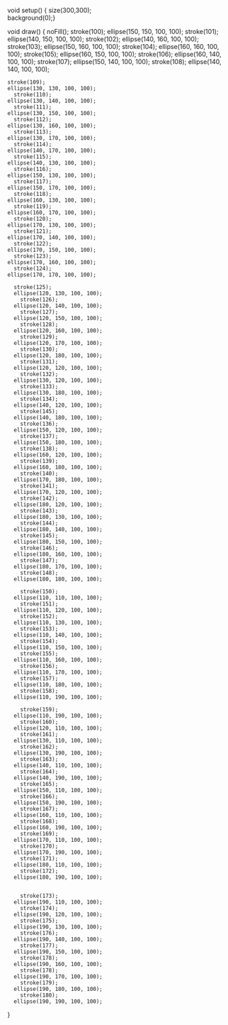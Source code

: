 void setup() {
  size(300,300);  
  background(0);}

void draw() {
  noFill(); 
  stroke(100); 
  ellipse(150, 150, 100, 100);
    stroke(101); 
  ellipse(140, 150, 100, 100);
    stroke(102); 
  ellipse(140, 160, 100, 100); 
    stroke(103); 
  ellipse(150, 160, 100, 100);
    stroke(104); 
  ellipse(160, 160, 100, 100);
    stroke(105); 
  ellipse(160, 150, 100, 100);
    stroke(106); 
  ellipse(160, 140, 100, 100);
    stroke(107); 
  ellipse(150, 140, 100, 100);
    stroke(108); 
  ellipse(140, 140, 100, 100);
  
    stroke(109); 
    ellipse(130, 130, 100, 100);
      stroke(110); 
    ellipse(130, 140, 100, 100);
      stroke(111); 
    ellipse(130, 150, 100, 100);
      stroke(112); 
    ellipse(130, 160, 100, 100);
      stroke(113); 
    ellipse(130, 170, 100, 100);
      stroke(114); 
    ellipse(140, 170, 100, 100);
      stroke(115); 
    ellipse(140, 130, 100, 100);
      stroke(116); 
    ellipse(150, 130, 100, 100);
      stroke(117); 
    ellipse(150, 170, 100, 100);
      stroke(118); 
    ellipse(160, 130, 100, 100);
      stroke(119); 
    ellipse(160, 170, 100, 100);
      stroke(120); 
    ellipse(170, 130, 100, 100);
      stroke(121); 
    ellipse(170, 140, 100, 100);
      stroke(122); 
    ellipse(170, 150, 100, 100);
      stroke(123); 
    ellipse(170, 160, 100, 100);
      stroke(124); 
    ellipse(170, 170, 100, 100);
    
      stroke(125); 
      ellipse(120, 130, 100, 100);
        stroke(126); 
      ellipse(120, 140, 100, 100);
        stroke(127); 
      ellipse(120, 150, 100, 100);
        stroke(128); 
      ellipse(120, 160, 100, 100);
        stroke(129); 
      ellipse(120, 170, 100, 100);
        stroke(130); 
      ellipse(120, 180, 100, 100);
        stroke(131); 
      ellipse(120, 120, 100, 100);
        stroke(132); 
      ellipse(130, 120, 100, 100);
        stroke(133); 
      ellipse(130, 180, 100, 100);
        stroke(134); 
      ellipse(140, 120, 100, 100);
        stroke(145); 
      ellipse(140, 180, 100, 100);
        stroke(136); 
      ellipse(150, 120, 100, 100);
        stroke(137); 
      ellipse(150, 180, 100, 100);
        stroke(138); 
      ellipse(160, 120, 100, 100);
        stroke(139); 
      ellipse(160, 180, 100, 100);
        stroke(140); 
      ellipse(170, 180, 100, 100);
        stroke(141); 
      ellipse(170, 120, 100, 100);
        stroke(142); 
      ellipse(180, 120, 100, 100);
        stroke(143); 
      ellipse(180, 130, 100, 100);
        stroke(144); 
      ellipse(180, 140, 100, 100);
        stroke(145); 
      ellipse(180, 150, 100, 100);
        stroke(146); 
      ellipse(180, 160, 100, 100);
        stroke(147); 
      ellipse(180, 170, 100, 100);
        stroke(148); 
      ellipse(180, 180, 100, 100);
      
        stroke(150); 
      ellipse(110, 110, 100, 100);  
        stroke(151); 
      ellipse(110, 120, 100, 100);
        stroke(152); 
      ellipse(110, 130, 100, 100);
        stroke(153); 
      ellipse(110, 140, 100, 100);
        stroke(154); 
      ellipse(110, 150, 100, 100);
        stroke(155); 
      ellipse(110, 160, 100, 100);
        stroke(156); 
      ellipse(110, 170, 100, 100);
        stroke(157); 
      ellipse(110, 180, 100, 100);
        stroke(158); 
      ellipse(110, 190, 100, 100);
      
        stroke(159); 
      ellipse(110, 190, 100, 100);
        stroke(160); 
      ellipse(120, 110, 100, 100);
        stroke(161); 
      ellipse(130, 110, 100, 100);
        stroke(162); 
      ellipse(130, 190, 100, 100);
        stroke(163); 
      ellipse(140, 110, 100, 100);
        stroke(164); 
      ellipse(140, 190, 100, 100);
        stroke(165); 
      ellipse(150, 110, 100, 100);
        stroke(166); 
      ellipse(150, 190, 100, 100);
        stroke(167); 
      ellipse(160, 110, 100, 100);
        stroke(168); 
      ellipse(160, 190, 100, 100);
        stroke(169); 
      ellipse(170, 110, 100, 100);
        stroke(170); 
      ellipse(170, 190, 100, 100);
        stroke(171); 
      ellipse(180, 110, 100, 100);
        stroke(172); 
      ellipse(180, 190, 100, 100);
     
      
        stroke(173); 
      ellipse(190, 110, 100, 100);
        stroke(174); 
      ellipse(190, 120, 100, 100);
        stroke(175); 
      ellipse(190, 130, 100, 100);
        stroke(176); 
      ellipse(190, 140, 100, 100);
        stroke(177); 
      ellipse(190, 150, 100, 100);
        stroke(178); 
      ellipse(190, 160, 100, 100);
        stroke(178); 
      ellipse(190, 170, 100, 100);
        stroke(179); 
      ellipse(190, 180, 100, 100);
        stroke(180); 
      ellipse(190, 190, 100, 100);
}
